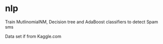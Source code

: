 # nlp

Train MutlinomialNM, Decision tree and AdaBoost classifiers to detect Spam sms

Data set if from Kaggle.com
